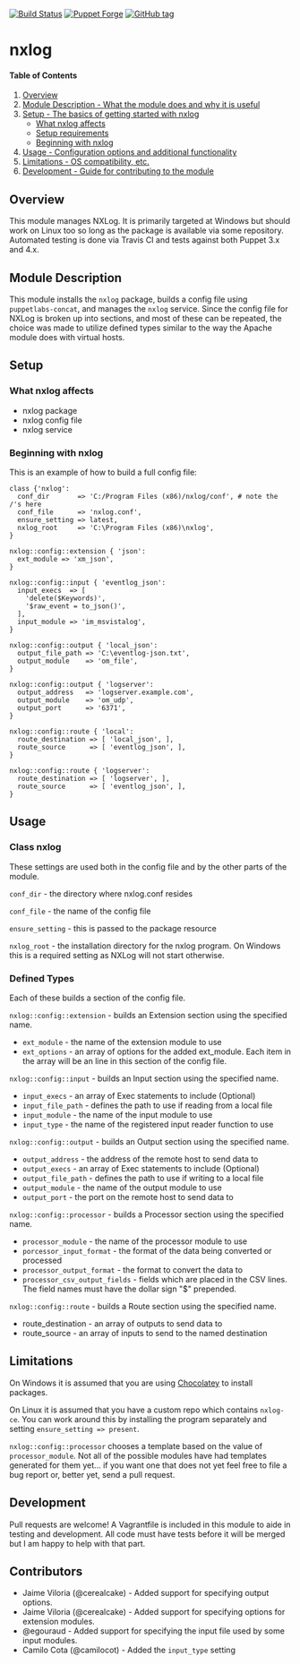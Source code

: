 [![Build Status][travis-img-master]][travis-ci]
[![Puppet Forge][pf-img]][pf-link]
[![GitHub tag][gh-tag-img]][gh-link]

# nxlog

#### Table of Contents

1. [Overview](#overview)
2. [Module Description - What the module does and why it is useful](#module-description)
3. [Setup - The basics of getting started with nxlog](#setup)
    * [What nxlog affects](#what-nxlog-affects)
    * [Setup requirements](#setup-requirements)
    * [Beginning with nxlog](#beginning-with-nxlog)
4. [Usage - Configuration options and additional functionality](#usage)
5. [Limitations - OS compatibility, etc.](#limitations)
6. [Development - Guide for contributing to the module](#development)

## Overview

This module manages NXLog. It is primarily targeted at Windows but should work
on Linux too so long as the package is available via some repository. Automated
testing is done via Travis CI and tests against both Puppet 3.x and 4.x.


## Module Description

This module installs the `nxlog` package, builds a config file using
`puppetlabs-concat`, and manages the `nxlog` service. Since the config file
for NXLog is broken up into sections, and most of these can be repeated, the
choice was made to utilize defined types similar to the way the Apache module
does with virtual hosts.


## Setup

### What nxlog affects

* nxlog package
* nxlog config file
* nxlog service


### Beginning with nxlog

This is an example of how to build a full config file:

```puppet
class {'nxlog':
  conf_dir       => 'C:/Program Files (x86)/nxlog/conf', # note the /'s here
  conf_file      => 'nxlog.conf',
  ensure_setting => latest,
  nxlog_root     => 'C:\Program Files (x86)\nxlog',
}

nxlog::config::extension { 'json':
  ext_module => 'xm_json',
}

nxlog::config::input { 'eventlog_json':
  input_execs  => [
    'delete($Keywords)',
    '$raw_event = to_json()',
  ],
  input_module => 'im_msvistalog',
}

nxlog::config::output { 'local_json':
  output_file_path => 'C:\eventlog-json.txt',
  output_module    => 'om_file',
}

nxlog::config::output { 'logserver':
  output_address   => 'logserver.example.com',
  output_module    => 'om_udp',
  output_port      => '6371',
}

nxlog::config::route { 'local':
  route_destination => [ 'local_json', ],
  route_source      => [ 'eventlog_json', ],
}

nxlog::config::route { 'logserver':
  route_destination => [ 'logserver', ],
  route_source      => [ 'eventlog_json', ],
}
```

## Usage

### Class nxlog

These settings are used both in the config file and by the other parts of the
module.

`conf_dir` - the directory where nxlog.conf resides

`conf_file` - the name of the config file

`ensure_setting` - this is passed to the package resource

`nxlog_root` - the installation directory for the nxlog program. On Windows this
is a required setting as NXLog will not start otherwise.

### Defined Types

Each of these builds a section of the config file.

`nxlog::config::extension` - builds an Extension section using the specified
name.

* `ext_module` - the name of the extension module to use
* `ext_options` - an array of options for the added ext_module. Each item in
  the array will be an line in this section of the config file.

`nxlog::config::input` - builds an Input section using the specified name.

* `input_execs`  - an array of Exec statements to include (Optional)
*	`input_file_path` - defines the path to use if reading from a local file
* `input_module` - the name of the input module to use
* `input_type` - the name of the registered input reader function to use

`nxlog::config::output` - builds an Output section using the specified name.

* `output_address`   - the address of the remote host to send data to
* `output_execs`  - an array of Exec statements to include (Optional)
*	`output_file_path` - defines the path to use if writing to a local file
* `output_module`    - the name of the output module to use
*	`output_port`      - the port on the remote host to send data to

`nxlog::config::processor` - builds a Processor section using the specified name.

* `processor_module` - the name of the processor module to use
* `porcessor_input_format` - the format of the data being converted or processed
* `processor_output_format` - the format to convert the data to
* `processor_csv_output_fields` - fields which are placed in the CSV lines.
  The field names must have the dollar sign "$" prepended.

`nxlog::config::route` - builds a Route section using the specified name.

*	route_destination - an array of outputs to send data to
* route_source      - an array of inputs to send to the named destination


## Limitations

On Windows it is assumed that you are using [Chocolatey][chocolatey] to install
packages.

On Linux it is assumed that you have a custom repo which contains `nxlog-ce`.
You can work around this by installing the program separately and setting
`ensure_setting => present`.

`nxlog::config::processor` chooses a template based on the value of
`processor_module`. Not all of the possible modules have had templates generated
for them yet... if you want one that does not yet feel free to file a bug report
or, better yet, send a pull request.


## Development

Pull requests are welcome! A Vagrantfile is included in this module to aide in
testing and development. All code must have tests before it will be merged but I
am happy to help with that part.


## Contributors

* Jaime Viloria (@cerealcake) - Added support for specifying output options.
* Jaime Viloria (@cerealcake) - Added support for specifying options for
  extension modules.
* @egouraud - Added support for specifying the input file used by some input
  modules.
* Camilo Cota (@camilocot) - Added the `input_type` setting


[chocolatey]: https://chocolatey.org
[gh-tag-img]: https://img.shields.io/github/tag/genebean/genebean-nxlog.svg
[gh-link]: https://github.com/genebean/genebean-nxlog
[pf-img]: https://img.shields.io/puppetforge/v/genebean/nxlog.svg
[pf-link]: https://forge.puppetlabs.com/genebean/nxlog
[travis-ci]: https://travis-ci.org/genebean/genebean-nxlog
[travis-img-master]: https://img.shields.io/travis/genebean/genebean-nxlog/master.svg
